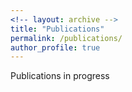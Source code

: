 ```yaml
---
<!-- layout: archive -->
title: "Publications"
permalink: /publications/
author_profile: true
---
```


 Publications in progress <!-- [Google Scholar](https://scholar.google.com/citations?user=dKHE3qgAAAAJ). -->

<!--<b>[Adding 3D Geometry Control to Diffusion Models](https://arxiv.org/abs/2306.08103)</b> <br>
Wufei Ma\*, Qihao Liu\*, <b>Jiahao Wang</b>\*, Angtian Wang, Yaoyao Liu, Adam Kortylewski, Alan Yuille<br>
(\* equal contribution)<br>
<i>ICLR 2024 (Spotlight, 5%).</i>

<b>[Structure-Aware Sparse-View X-ray 3D Reconstruction](https://github.com/caiyuanhao1998/SAX-NeRF)</b> <br>
Yuanhao Cai, <b>Jiahao Wang</b>, Alan Yuille, Zongwei Zhou*, Angtian Wang*<br>
<i>arxiv 2023.</i>


<b>[OOD-CV-v2: An extended Benchmark for Robustness to Out-of-Distribution Shifts of Individual Nuisances in Natural Images](https://arxiv.org/abs/2304.10266)</b> <br>
Bingchen Zhao, <b>Jiahao Wang</b>, Wufei Ma, Artur Jesslen, Siwei Yang, Shaozuo Yu, Oliver Zendel, Christian Theobalt, Alan Yuille, Adam Kortylewski<br>
<i>arXiv 2023.</i>

<b>[Animal3D: A Comprehensive Dataset of 3D Animal Pose and Shape](https://arxiv.org/abs/2308.11737)</b> <br>
Jiacong Xu, Yi Zhang, Jiawei Peng, Wufei Ma, Artur Jesslen, Pengliang Ji, Qixin Hu, Jiehua Zhang, Qihao Liu, <b>Jiahao Wang</b>, Wei Ji, Chen Wang, Xiaoding Yuan, Prakhar Kaushik, Guofeng Zhang, Jie Liu, Yushan Xie, Yawen Cui, Alan Yuille, Adam Kortylewski<br>
<i>ICCV 2023.</i>

<b>[SAGA: Stochastic Whole-Body Grasping with Contact](https://jiahaoplus.github.io/SAGA/saga.html)</b> <br>
Yan Wu\*, <b>Jiahao Wang</b>\*, Yan Zhang, Siwei Zhang, Otmar Hilliges, Fisher Yu, Siyu Tang<br>
(\* equal contribution)<br>
<i>ECCV 2022.</i>

<b>[Gaussian Field Estimator with Manifold Regularization for Retinal Image Registration](https://www.sciencedirect.com/science/article/pii/S0165168418303955)</b> <br>
<b>Jiahao Wang</b>, Jun Chen, Huihui Xu, Shuaibin Zhang, Xiaoguang Mei, Jun Huang, and Jiayi Ma<br>
<i>Signal Processing, vol. 157, pp. 225-235, 2019.</i>

<b>[Robust Image Feature Matching via Progressive Sparse Spatial Consensus](https://ieeexplore.ieee.org/document/8089726)</b> <br>
Yong Ma, <b>Jiahao Wang</b>, Huihui Xu, Shuaibin Zhang, Xiaoguang Mei, and Jiayi Ma<br>
<i>IEEE Access, vol. 5, pp. 24568-24579, 2017.</i>

 -->
